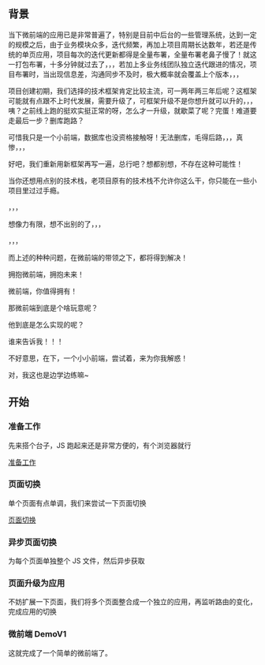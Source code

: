 ## 背景

当下微前端的应用已是非常普遍了，特别是目前中后台的一些管理系统，达到一定的规模之后，由于业务模块众多，迭代频繁，再加上项目周期长达数年，若还是传统的单页应用，项目每次的迭代更新都得是全量布署，全量布署老鼻子慢了！就这一打包布署，十多分钟就过去了，，，若加上多业务线团队独立迭代跟进的情况，项目布署时，当出现信息差，沟通同步不及时，极大概率就会覆盖上个版本，，，

项目创建初期，我们选择的技术框架肯定比较主流，可一两年两三年后呢？这框架可能就有点跟不上时代发展，需要升级了，可框架升级不是你想升就可以升的，，，咦？之前线上跑的挺欢实挺正常的呀，怎么才一升级，就歇菜了呢？完蛋！难道要走最后一步？删库跑路？

可惜我只是一个小前端，数据库也没资格接触呀！无法删库，毛得后路，，，真惨，，，

好吧，我们重新用新框架再写一遍，总行吧？想都别想，不存在这种可能性！

当你还想用点别的技术栈，老项目原有的技术栈不允许你这么干，你只能在一些小项目里过过手瘾。

，，，

想像力有限，想不出别的了，，，

，，，

而上述的种种问题，在微前端的带领之下，都将得到解决！

拥抱微前端，拥抱未来！

微前端，你值得拥有！

那微前端到底是个啥玩意呢？

他到底是怎么实现的呢？

谁来告诉我！！！

不好意思，在下，一个小小前端，尝试着，来为你我解惑！

对，我这也是边学边练嘛~

## 开始

### 准备工作

先来搭个台子，JS 跑起来还是非常方便的，有个浏览器就行

[准备工作](./doc/01-start.md)

### 页面切换

单个页面有点单调，我们来尝试一下页面切换

[页面切换](./doc/01-page-change.md)

### 异步页面切换

为每个页面单独整个 JS 文件，然后异步获取

### 页面升级为应用

不妨扩展一下页面，我们将多个页面整合成一个独立的应用，再监听路由的变化，完成应用的切换

### 微前端 DemoV1

这就完成了一个简单的微前端了。

